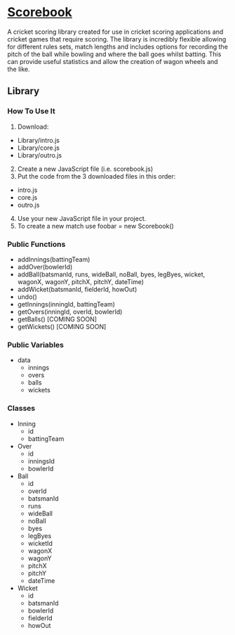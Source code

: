 # [Scorebook](https://www.github.com/ryansmith94/Scorebook)
A cricket scoring library created for use in cricket scoring applications and cricket games that require scoring. The library is incredibly flexible allowing for different rules sets, match lengths and includes options for recording the pitch of the ball while bowling and where the ball goes whilst batting. This can provide useful statistics and allow the creation of wagon wheels and the like.


## Library
### How To Use It
1. Download:
 * Library/intro.js
 * Library/core.js
 * Library/outro.js
2. Create a new JavaScript file (i.e. scorebook.js)
3. Put the code from the 3 downloaded files in this order:
 * intro.js
 * core.js
 * outro.js
4. Use your new JavaScript file in your project.
5. To create a new match use foobar = new Scorebook()


### Public Functions
* addInnings(battingTeam)
* addOver(bowlerId)
* addBall(batsmanId, runs, wideBall, noBall, byes, legByes, wicket, wagonX, wagonY, pitchX, pitchY, dateTime)
* addWicket(batsmanId, fielderId, howOut)
* undo()
* getInnings(inningId, battingTeam)
* getOvers(inningId, overId, bowlerId)
* getBalls() [COMING SOON]
* getWickets() [COMING SOON]


### Public Variables
* data
  * innings
  * overs
  * balls
  * wickets

### Classes
* Inning
  * id
  * battingTeam
* Over
  * id
  * inningsId
  * bowlerId
* Ball
  * id
  * overId
  * batsmanId
  * runs
  * wideBall
  * noBall
  * byes
  * legByes
  * wicketId
  * wagonX
  * wagonY
  * pitchX
  * pitchY
  * dateTime
* Wicket
  * id
  * batsmanId
  * bowlerId
  * fielderId
  * howOut
